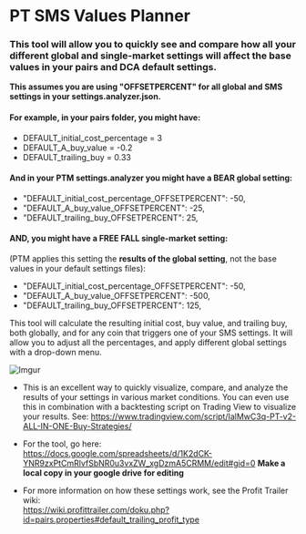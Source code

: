 # PT SMS Values Planner

### This tool will allow you to quickly see and compare how all your different global and single-market settings will affect the base values in your pairs and DCA default settings.

__This assumes you are using "OFFSETPERCENT" for all global and SMS settings in your settings.analyzer.json.__

#### For example, in your pairs folder, you might have:
- DEFAULT_initial_cost_percentage = 3
- DEFAULT_A_buy_value = -0.2
- DEFAULT_trailing_buy = 0.33

#### And in your PTM settings.analyzer you might have a BEAR global setting:
- "DEFAULT_initial_cost_percentage_OFFSETPERCENT": -50,
- "DEFAULT_A_buy_value_OFFSETPERCENT": -25,
- "DEFAULT_trailing_buy_OFFSETPERCENT": 25,

#### AND, you might have a FREE FALL single-market setting: 
(PTM applies this setting the __results of the global setting__, not the base values in your default settings files):
- "DEFAULT_initial_cost_percentage_OFFSETPERCENT": -50,
- "DEFAULT_A_buy_value_OFFSETPERCENT": -500,
- "DEFAULT_trailing_buy_OFFSETPERCENT": 125,

This tool will calculate the resulting initial cost, buy value, and trailing buy, both globally, and for any coin that triggers one of your SMS settings.  It will allow you to adjust all the percentages, and apply different global settings with a drop-down menu.

![Imgur](https://media.giphy.com/media/SqwDN1AKHLrmAAXZEo/giphy.gif)

- This is an excellent way to quickly visualize, compare, and analyze the results of your settings in various market conditions.  You can even use this in combination with a backtesting script on Trading View to visualize your results.  See: https://www.tradingview.com/script/IalMwC3q-PT-v2-ALL-IN-ONE-Buy-Strategies/

- For the tool, go here:  
https://docs.google.com/spreadsheets/d/1K2dCK-YNR9zxPtCmRlvfSbNR0u3vxZW_xgDzmA5CRMM/edit#gid=0
__Make a local copy in your google drive for editing__

- For more information on how these settings work, see the Profit Trailer wiki:  
https://wiki.profittrailer.com/doku.php?id=pairs.properties#default_trailing_profit_type
